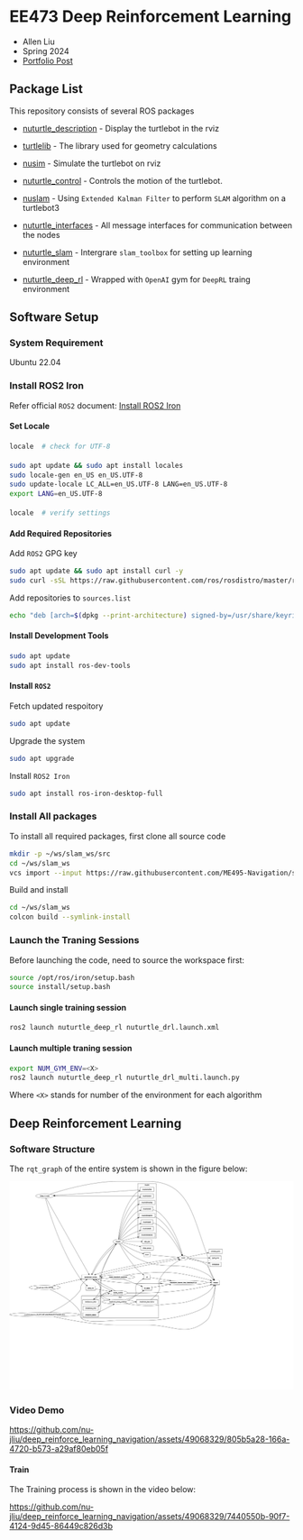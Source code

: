 # EE473 Deep Reinforcement Learning

* Allen Liu
* Spring 2024
* [Portfolio Post](https://nu-jliu.github.io/slam/)

## Package List

This repository consists of several ROS packages

* [nuturtle_description](https://github.com/nu-jliu/deep_reinforce_learning_navigation/tree/main/nuturtle_description) - Display the turtlebot in the rviz

* [turtlelib](https://github.com/nu-jliu/deep_reinforce_learning_navigation/tree/main/turtlelib) - The library used for geometry calculations

* [nusim](https://github.com/nu-jliu/deep_reinforce_learning_navigation/tree/main/nusim) - Simulate the turtlebot on rviz

* [nuturtle_control](https://github.com/nu-jliu/deep_reinforce_learning_navigation/tree/main/nuturtle_control) - Controls the motion of the turtlebot.

* [nuslam](https://github.com/nu-jliu/deep_reinforce_learning_navigation/tree/main/nuslam) - Using `Extended Kalman Filter` to perform `SLAM` algorithm on a turtlebot3

* [nuturtle_interfaces](https://github.com/nu-jliu/deep_reinforce_learning_navigation/tree/main/nuturtle_interfaces) - All message interfaces for communication between the nodes

* [nuturtle_slam](https://github.com/nu-jliu/deep_reinforce_learning_navigation/tree/main/nuturtle_slam) - Intergrare `slam_toolbox` for setting up learning environment

* [nuturtle_deep_rl](https://github.com/nu-jliu/deep_reinforce_learning_navigation/tree/main/nuturtle_deep_rl) - Wrapped with `OpenAI` gym for `DeepRL` traing environment

## Software Setup

### System Requirement

Ubuntu 22.04

### Install ROS2 Iron

Refer official `ROS2` document: [Install ROS2 Iron](https://docs.ros.org/en/iron/Installation/Ubuntu-Install-Debians.html)

#### Set Locale

```bash
locale  # check for UTF-8

sudo apt update && sudo apt install locales
sudo locale-gen en_US en_US.UTF-8
sudo update-locale LC_ALL=en_US.UTF-8 LANG=en_US.UTF-8
export LANG=en_US.UTF-8

locale  # verify settings
```

#### Add Required Repositories

Add `ROS2` GPG key

```bash
sudo apt update && sudo apt install curl -y
sudo curl -sSL https://raw.githubusercontent.com/ros/rosdistro/master/ros.key -o /usr/share/keyrings/ros-archive-keyring.gpg
```

Add repositories to `sources.list`

```bash
echo "deb [arch=$(dpkg --print-architecture) signed-by=/usr/share/keyrings/ros-archive-keyring.gpg] http://packages.ros.org/ros2/ubuntu $(. /etc/os-release && echo $UBUNTU_CODENAME) main" | sudo tee /etc/apt/sources.list.d/ros2.list > /dev/null
```

#### Install Development Tools

```bash
sudo apt update
sudo apt install ros-dev-tools
```

#### Install `ROS2`

Fetch updated respoitory

```bash
sudo apt update
```

Upgrade the system

```bash
sudo apt upgrade
```

Install `ROS2 Iron`

```bash
sudo apt install ros-iron-desktop-full
```

### Install All packages

To install all required packages, first clone all source code

```bash
mkdir -p ~/ws/slam_ws/src
cd ~/ws/slam_ws
vcs import --input https://raw.githubusercontent.com/ME495-Navigation/slam-project-nu-jliu/main/turtle.repos src
```

Build and install

```bash
cd ~/ws/slam_ws
colcon build --symlink-install
```

### Launch the Traning Sessions

Before launching the code, need to source the workspace first:

```bash
source /opt/ros/iron/setup.bash
source install/setup.bash
```

#### Launch single training session

```bash
ros2 launch nuturtle_deep_rl nuturtle_drl.launch.xml
```

#### Launch multiple traning session

```bash
export NUM_GYM_ENV=<X>
ros2 launch nuturtle_deep_rl nuturtle_drl_multi.launch.py
```

Where `<X>` stands for number of the environment for each algorithm

## Deep Reinforcement Learning

### Software Structure

The `rqt_graph` of the entire system is shown in the figure below:

![rqt_graph](rosgraph.svg)

### Video Demo

<https://github.com/nu-jliu/deep_reinforce_learning_navigation/assets/49068329/805b5a28-166a-4720-b573-a29af80eb05f>

#### Train

The Training process is shown in the video below:

<https://github.com/nu-jliu/deep_reinforce_learning_navigation/assets/49068329/7440550b-90f7-4124-9d45-86449c826d3b>
